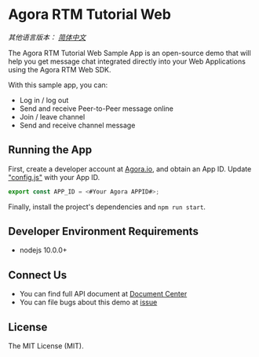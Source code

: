 # Agora RTM Tutorial Web

*其他语言版本： [简体中文](README.zh.md)*

The Agora RTM Tutorial Web Sample App is an open-source demo that will help you get message chat integrated directly into your Web Applications using the Agora RTM Web SDK.

With this sample app, you can:

- Log in / log out
- Send and receive Peer-to-Peer message online
- Join / leave channel
- Send and receive channel message

## Running the App
First, create a developer account at [Agora.io](https://dashboard.agora.io/signin/), and obtain an App ID. Update ["config.js"](src/config.js) with your App ID.

```javascript
export const APP_ID = <#Your Agora APPID#>;
```

Finally, install the project's dependencies and `npm run start`.

## Developer Environment Requirements
* nodejs 10.0.0+

## Connect Us

- You can find full API document at [Document Center](https://docs.agora.io/en/)
- You can file bugs about this demo at [issue](https://github.com/AgoraIO/RTM/issues)

## License

The MIT License (MIT).
